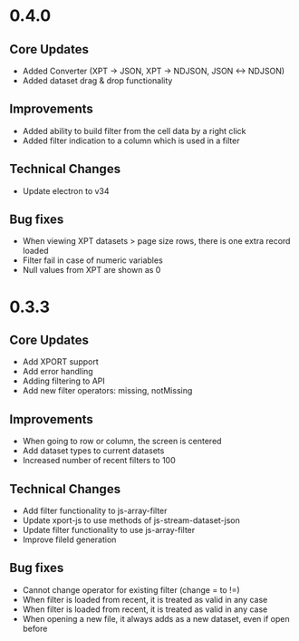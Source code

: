 # 0.4.0
## Core Updates
- Added Converter (XPT -> JSON, XPT -> NDJSON, JSON <-> NDJSON)
- Added dataset drag & drop functionality

## Improvements
- Added ability to build filter from the cell data by a right click
- Added filter indication to a column which is used in a filter

## Technical Changes
- Update electron to v34

## Bug fixes
- When viewing XPT datasets > page size rows, there is one extra record loaded
- Filter fail in case of numeric variables
- Null values from XPT are shown as 0

# 0.3.3
## Core Updates
- Add XPORT support
- Add error handling
- Adding filtering to API
- Add new filter operators: missing, notMissing

## Improvements
- When going to row or column, the screen is centered
- Add dataset types to current datasets
- Increased number of recent filters to 100

## Technical Changes
- Add filter functionality to js-array-filter
- Update xport-js to use methods of js-stream-dataset-json
- Update filter functionality to use js-array-filter
- Improve fileId generation

## Bug fixes
- Cannot change operator for existing filter (change = to !=)
- When filter is loaded from recent, it is treated as valid in any case
- When filter is loaded from recent, it is treated as valid in any case
- When opening a new file, it always adds as a new dataset, even if open before


